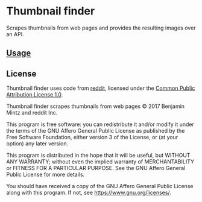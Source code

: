 # Thumbnail finder

Scrapes thumbnails from web pages and provides the resulting images over an API.

## [Usage](https://thumbnails.nickw.io)
## License

Thumbnail finder uses code from [reddit](https://github.com/reddit/reddit), licensed under the [Common Public Attribution License 1.0](https://github.com/reddit/reddit/blob/master/LICENSE).

Thumbnail finder scrapes thumbnails from web pages
© 2017 Benjamin Mintz and reddit Inc.

This program is free software: you can redistribute it and/or modify
it under the terms of the GNU Affero General Public License as
published by the Free Software Foundation, either version 3 of the
License, or (at your option) any later version.

This program is distributed in the hope that it will be useful,
but WITHOUT ANY WARRANTY; without even the implied warranty of
MERCHANTABILITY or FITNESS FOR A PARTICULAR PURPOSE.  See the
GNU Affero General Public License for more details.

You should have received a copy of the GNU Affero General Public License
along with this program.  If not, see <https://www.gnu.org/licenses/>.
